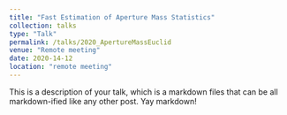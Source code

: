 ```yaml
---
title: "Fast Estimation of Aperture Mass Statistics"
collection: talks
type: "Talk"
permalink: /talks/2020_ApertureMassEuclid
venue: "Remote meeting"
date: 2020-14-12
location: "remote meeting"
---
```


This is a description of your talk, which is a markdown files that can be all markdown-ified like any other post. Yay markdown!
